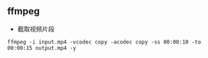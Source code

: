 ## ffmpeg

- 截取视频片段 

```
ffmpeg -i input.mp4 -vcodec copy -acodec copy -ss 00:00:10 -to 00:00:15 output.mp4 -y
```




